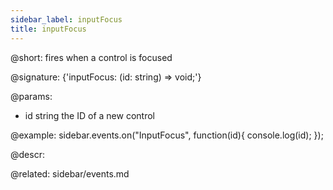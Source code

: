 ```yaml
---
sidebar_label: inputFocus
title: inputFocus
---          
```


@short: fires when a control is focused

@signature: {'inputFocus: (id: string) => void;'}

@params:
- id		string			the ID of a new control


@example:
sidebar.events.on("InputFocus", function(id){
    console.log(id);
});



@descr:


@related: sidebar/events.md

